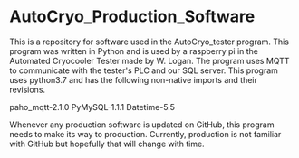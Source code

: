 # AutoCryo_Production_Software
This is a repository for software used in the AutoCryo_tester program. This program was written in Python and is used by a raspberry pi in the Automated Cryocooler Tester made by W. Logan. The program uses MQTT to communicate with the tester's PLC and our SQL server. This program uses python3.7 and has the following non-native imports and their revisions.

paho_mqtt-2.1.0
PyMySQL-1.1.1
Datetime-5.5

Whenever any production software is updated on GitHub, this program needs to make its way to production. Currently, production is not familiar with GitHub but hopefully that will change with time.
